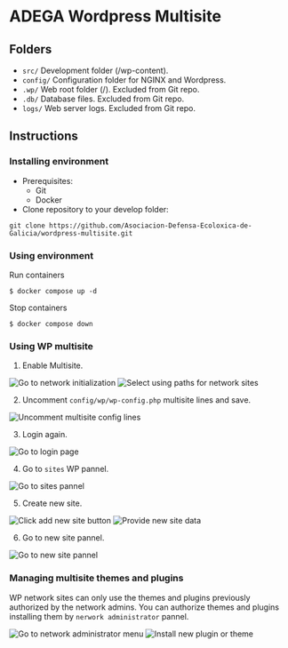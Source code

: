 # ADEGA Wordpress Multisite

## Folders

* `src/` Development folder (/wp-content).
* `config/` Configuration folder for NGINX and Wordpress. 
* `.wp/` Web root folder (/). Excluded from Git repo.
* `.db/` Database files. Excluded from Git repo.
* `logs/` Web server logs. Excluded from Git repo.

## Instructions
### Installing environment
* Prerequisites:
    * Git
    * Docker
* Clone repository to your develop folder:
```console
git clone https://github.com/Asociacion-Defensa-Ecoloxica-de-Galicia/wordpress-multisite.git
```
### Using environment
Run containers
```console 
$ docker compose up -d
```
Stop containers
```console
$ docker compose down
```

### Using WP multisite
1. Enable Multisite.

![Go to network initialization](doc/images/img11.png)
![Select using paths for network sites](doc/images/img12.png)

2. Uncomment `config/wp/wp-config.php` multisite lines and save.

![Uncomment multisite config lines](doc/images/img13.png)

3. Login again.

![Go to login page](doc/images/img14.png)

4. Go to `sites` WP pannel.

![Go to sites pannel](doc/images/img21.png)

5. Create new site.

![Click add new site button](doc/images/img22.png)
![Provide new site data](doc/images/img23.png)

6. Go to new site pannel.

![Go to new site pannel](doc/images/img24.png)

### Managing multisite themes and plugins

WP network sites can only use the themes and plugins previously authorized by the network admins. You can authorize themes and plugins installing them by `nerwork administrator` pannel.

![Go to network administrator menu](doc/images/img41.png)
![Install new plugin or theme](doc/images/img42.png)